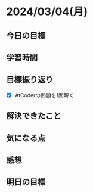 # 2024/03/04(月)

## 今日の目標


## 学習時間

## 目標振り返り
* [x] AtCoderの問題を1問解く

## 解決できたこと

## 気になる点

## 感想

## 明日の目標
